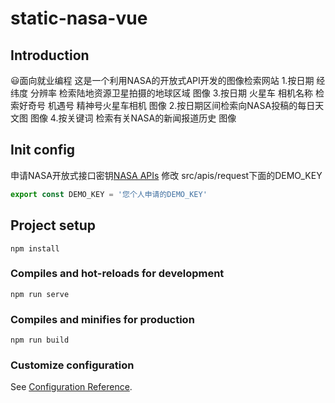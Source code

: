 # static-nasa-vue

## Introduction

😃面向就业编程
这是一个利用NASA的开放式API开发的图像检索网站
1.按日期 经纬度 分辨率 检索陆地资源卫星拍摄的地球区域 图像
3.按日期 火星车 相机名称 检索好奇号 机遇号 精神号火星车相机 图像
2.按日期区间检索向NASA投稿的每日天文图 图像
4.按关键词 检索有关NASA的新闻报道历史 图像

## Init config

申请NASA开放式接口密钥[NASA APIs](https://api.nasa.gov/) 
修改 src/apis/request下面的DEMO_KEY

```javascript
export const DEMO_KEY = '您个人申请的DEMO_KEY'
```

## Project setup

```
npm install 
```

### Compiles and hot-reloads for development

```
npm run serve
```

### Compiles and minifies for production
```
npm run build
```

### Customize configuration
See [Configuration Reference](https://cli.vuejs.org/config/).
